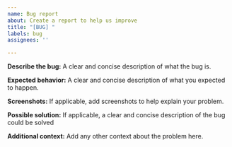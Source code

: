 ```yaml
---
name: Bug report
about: Create a report to help us improve
title: "[BUG] "
labels: bug
assignees: ''

---
```


**Describe the bug:**
A clear and concise description of what the bug is.

**Expected behavior:**
A clear and concise description of what you expected to happen.

**Screenshots:**
If applicable, add screenshots to help explain your problem.

**Possible solution:**
If applicable, a clear and concise description of the bug could be solved

**Additional context:**
Add any other context about the problem here.
